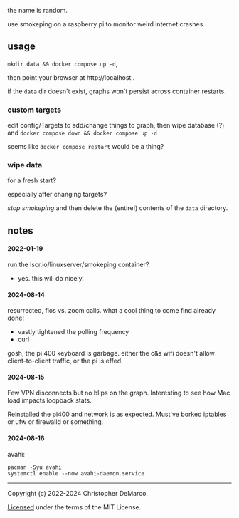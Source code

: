 the name is random.

use smokeping on a raspberry pi to monitor weird internet crashes.

## usage

`mkdir data && docker compose up -d`,

then point your browser at http://localhost .

if the `data` dir doesn't exist, graphs won't persist across container
restarts.

### custom targets

edit config/Targets to add/change things to graph, then wipe database (?)
and `docker compose down && docker compose up -d`

seems like `docker compose restart` would be a thing?

### wipe data

for a fresh start?

especially after changing targets?

*stop smokeping* and then delete the (entire!) contents of the `data` directory.


## notes
#### 2022-01-19

run the lscr.io/linuxserver/smokeping container?

- yes. this will do nicely.


#### 2024-08-14

resurrected, fios vs. zoom calls.
what a cool thing to come find already done!

- vastly tightened the polling frequency
- curl

gosh, the pi 400 keyboard is garbage. either the c&s wifi doesn't
allow client-to-client traffic, or the pi is effed.


#### 2024-08-15

Few VPN disconnects but no blips on the graph. Interesting to see how
Mac load impacts loopback stats.

Reinstalled the pi400 and network is as expected. Must've borked
iptables or ufw or firewalld or something.


#### 2024-08-16

avahi:

```
pacman -Syu avahi
systemctl enable --now avahi-daemon.service
```


-------------------------------------------------------------------------------
Copyright (c) 2022-2024 Christopher DeMarco.

[Licensed](LICENSE) under the terms of the MIT License.

